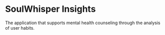 # SoulWhisper Insights
The application that supports mental health counseling through the analysis of user habits.
